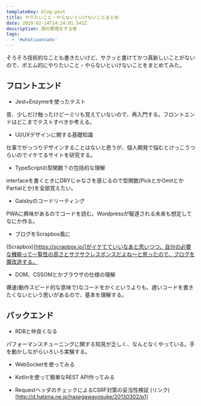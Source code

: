 ```yaml
---
templateKey: blog-post
title: やりたいこと・やらないといけないことまとめ
date: 2019-02-14T14:24:01.541Z
description: 頭の整理をする巻
tags:
  - '#whatiwannado'
---
```

そろそろ技術的なことも書きたいけど、サクッと書けてかつ真新しいことがないので、ポエム的にやりたいこと・やらないといけないことをまとめてみた。

## フロントエンド
- Jest+Enzymeを使ったテスト

昔、少しだけ触ったけど一ミリも覚えていないので、再入門する。フロントエンドはどこまでテストすべきか考える。

- UI/UXデザインに関する基礎知識

仕事でがっつりデザインすることはないと思うが、個人開発で悩むとけっこうつらいのでイケてるサイトを研究する。

- TypeScriptの型関数？の包括的な理解

interfaceを書くときにDRYじゃなさを感じるので型関数(PickとかOmitとかPartialとか)を全部覚えたい。

- Gatsbyのコードリーティング

PWAに興味があるのでコードを読む。Wordpressが駆逐される未来も想定してなにか作る。

- ブログをScrapbox風に

(Scrapbox)[https://scrapbox.io/]がイケてていいなあと思いつつ、自分の必要な機能って一覧性の高さとサクサクレスポンスだよね～と思ったので、ブログを魔改造する。

- DOM、CSSOMとかブラウザの仕様の理解

爆速(動作スピード的な意味で)なコードをかくというよりも、遅いコードを書きたくないという思いがあるので、基本を理解する。

## バックエンド
- RDBと仲良くなる

パフォーマンスチューニングに関する知見が乏しく、なんとなくやっている。手を動かしながらいろいろ実験する。

- WebSocketを使ってみる



- Kotlinを使って簡単なREST API作ってみる
- RequestヘッダのチェックによるCSRF対策の妥当性検証
(リンク)[http://d.hatena.ne.jp/hasegawayosuke/20130302/p1]

